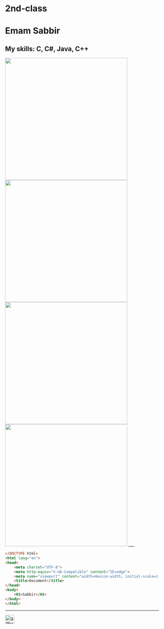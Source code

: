 # 2nd-class
# Emam Sabbir
## My skills: C, C#, Java, C++
<img alin="right" width="400" src="https://static.wixstatic.com/media/f09e0c_ac39bf4cfb9c45ea81182305586f7b13~mv2.jpg/v1/fill/w_750,h_1334,al_c,q_90/file.jpg">
<img alin="right" width="400" src="https://encrypted-tbn0.gstatic.com/images?q=tbn:ANd9GcTpX0hz-eQjgHdwiI5Shx8LvbjxilU5aB_kMg&usqp=CAU">
<img alin="right" width="400" src="https://images.sportsgalleries.net/wp-content/uploads/2018/02/Brazilian-Professional-Footballer-Kaka-Stills.jpg">
<img alin="right" width="400" src="https://i.pinimg.com/736x/c0/20/5e/c0205e2d8a3a3e0d8d22bf562a89390c.jpg">
___


~~~html
<!DOCTYPE html>
<html lang="en">
<head>
    <meta charset="UTF-8">
    <meta http-equiv="X-UA-Compatible" content="IE=edge">
    <meta name="viewport" content="width=device-width, initial-scale=1.0">
    <title>Document</title>
</head>
<body>
    <H1>Sabbir</H1>
</body>
</html>
~~~
___


[<img src='https://cdn.jsdelivr.net/npm/simple-icons@3.0.1/icons/github.svg' alt='github' height='30'>](https://github.com/emamsabbir23)
